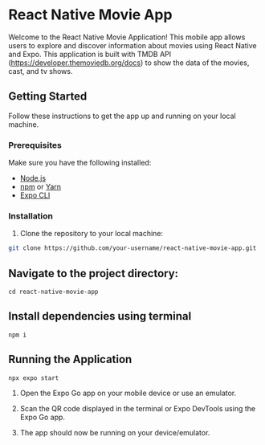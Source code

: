 # React Native Movie App

Welcome to the React Native Movie Application! This mobile app allows users to explore and discover information about movies using React Native and Expo. This application is built with TMDB API (https://developer.themoviedb.org/docs) to show the data of the movies, cast, and tv shows.

## Getting Started

Follow these instructions to get the app up and running on your local machine.

### Prerequisites

Make sure you have the following installed:

- [Node.js](https://nodejs.org/)
- [npm](https://www.npmjs.com/) or [Yarn](https://yarnpkg.com/)
- [Expo CLI](https://docs.expo.dev/get-started/installation/)

### Installation

1. Clone the repository to your local machine:

```bash
git clone https://github.com/your-username/react-native-movie-app.git

```
## Navigate to the project directory:

`cd react-native-movie-app`

## Install dependencies using terminal
`npm i` 

## Running the Application
`npx expo start`

1. Open the Expo Go app on your mobile device or use an emulator.

2. Scan the QR code displayed in the terminal or Expo DevTools using the Expo Go app.

3. The app should now be running on your device/emulator.
